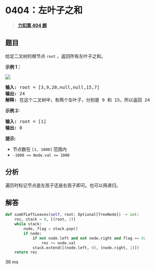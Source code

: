 # 0404：左叶子之和


> <u>**[力扣第 404 题](https://leetcode.cn/problems/sum-of-left-leaves/)**</u>

## 题目

<p>给定二叉树的根节点 <code>root</code> ，返回所有左叶子之和。</p>



<p><strong>示例 1：</strong></p>

<p><img src="https://assets.leetcode.com/uploads/2021/04/08/leftsum-tree.jpg" /></p>

<pre>
<strong>输入:</strong> root = [3,9,20,null,null,15,7]
<strong>输出:</strong> 24
<strong>解释:</strong> 在这个二叉树中，有两个左叶子，分别是 9 和 15，所以返回 24
</pre>

<p><strong>示例 2:</strong></p>

<pre>
<strong>输入:</strong> root = [1]
<strong>输出:</strong> 0
</pre>



<p><strong>提示:</strong></p>

<ul>
<li>节点数在 <code>[1, 1000]</code> 范围内</li>
<li><code>-1000 &lt;= Node.val &lt;= 1000</code></li>
</ul>




## 分析

遍历时标记节点是左孩子还是右孩子即可。也可以用递归。

## 解答

```python
def sumOfLeftLeaves(self, root: Optional[TreeNode]) -> int:
    res, stack = 0, [(root, 1)]
    while stack:
        node, flag = stack.pop()
        if node:
            if not node.left and not node.right and flag == 0:
                res += node.val
            stack.extend([(node.left, 0), (node.right, 1)])
    return res
```
36 ms
